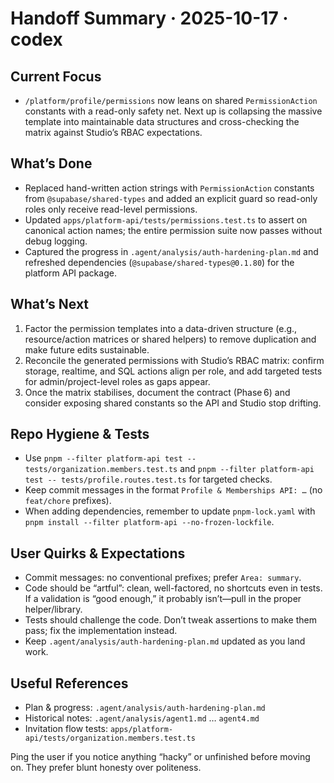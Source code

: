 # Handoff Summary · 2025-10-17 · codex

## Current Focus
- `/platform/profile/permissions` now leans on shared `PermissionAction` constants with a read-only safety net. Next up is collapsing the massive template into maintainable data structures and cross-checking the matrix against Studio’s RBAC expectations.

## What’s Done
- Replaced hand-written action strings with `PermissionAction` constants from `@supabase/shared-types` and added an explicit guard so read-only roles only receive read-level permissions.
- Updated `apps/platform-api/tests/permissions.test.ts` to assert on canonical action names; the entire permission suite now passes without debug logging.
- Captured the progress in `.agent/analysis/auth-hardening-plan.md` and refreshed dependencies (`@supabase/shared-types@0.1.80`) for the platform API package.

## What’s Next
1. Factor the permission templates into a data-driven structure (e.g., resource/action matrices or shared helpers) to remove duplication and make future edits sustainable.
2. Reconcile the generated permissions with Studio’s RBAC matrix: confirm storage, realtime, and SQL actions align per role, and add targeted tests for admin/project-level roles as gaps appear.
3. Once the matrix stabilises, document the contract (Phase 6) and consider exposing shared constants so the API and Studio stop drifting.

## Repo Hygiene & Tests
- Use `pnpm --filter platform-api test -- tests/organization.members.test.ts` and `pnpm --filter platform-api test -- tests/profile.routes.test.ts` for targeted checks.
- Keep commit messages in the format `Profile & Memberships API: …` (no `feat/chore` prefixes).
- When adding dependencies, remember to update `pnpm-lock.yaml` with `pnpm install --filter platform-api --no-frozen-lockfile`.

## User Quirks & Expectations
- Commit messages: no conventional prefixes; prefer `Area: summary`.
- Code should be “artful”: clean, well-factored, no shortcuts even in tests. If a validation is “good enough,” it probably isn’t—pull in the proper helper/library.
- Tests should challenge the code. Don’t tweak assertions to make them pass; fix the implementation instead.
- Keep `.agent/analysis/auth-hardening-plan.md` updated as you land work.

## Useful References
- Plan & progress: `.agent/analysis/auth-hardening-plan.md`
- Historical notes: `.agent/analysis/agent1.md` … `agent4.md`
- Invitation flow tests: `apps/platform-api/tests/organization.members.test.ts`

Ping the user if you notice anything “hacky” or unfinished before moving on. They prefer blunt honesty over politeness.
